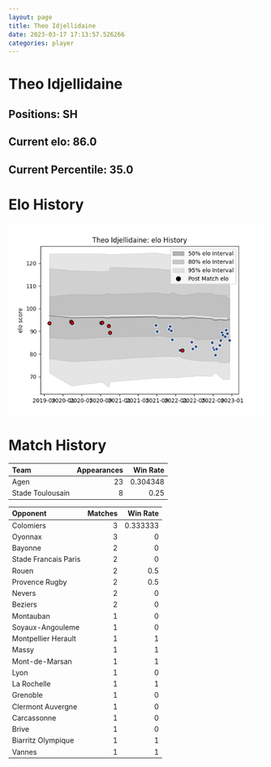 ```yaml
---  
layout: page  
title: Theo Idjellidaine  
date: 2023-03-17 17:13:57.526266  
categories: player  
---
```

# Theo Idjellidaine

## Positions: SH

## Current elo: 86.0

## Current Percentile: 35.0

# Elo History


![elo history](history_TheoIdjellidaine.png)
# Match History


| Team             |   Appearances |   Win Rate |
|:-----------------|--------------:|-----------:|
| Agen             |            23 |   0.304348 |
| Stade Toulousain |             8 |   0.25     |

| Opponent             |   Matches |   Win Rate |
|:---------------------|----------:|-----------:|
| Colomiers            |         3 |   0.333333 |
| Oyonnax              |         3 |   0        |
| Bayonne              |         2 |   0        |
| Stade Francais Paris |         2 |   0        |
| Rouen                |         2 |   0.5      |
| Provence Rugby       |         2 |   0.5      |
| Nevers               |         2 |   0        |
| Beziers              |         2 |   0        |
| Montauban            |         1 |   0        |
| Soyaux-Angouleme     |         1 |   0        |
| Montpellier Herault  |         1 |   1        |
| Massy                |         1 |   1        |
| Mont-de-Marsan       |         1 |   1        |
| Lyon                 |         1 |   0        |
| La Rochelle          |         1 |   1        |
| Grenoble             |         1 |   0        |
| Clermont Auvergne    |         1 |   0        |
| Carcassonne          |         1 |   0        |
| Brive                |         1 |   0        |
| Biarritz Olympique   |         1 |   1        |
| Vannes               |         1 |   1        |